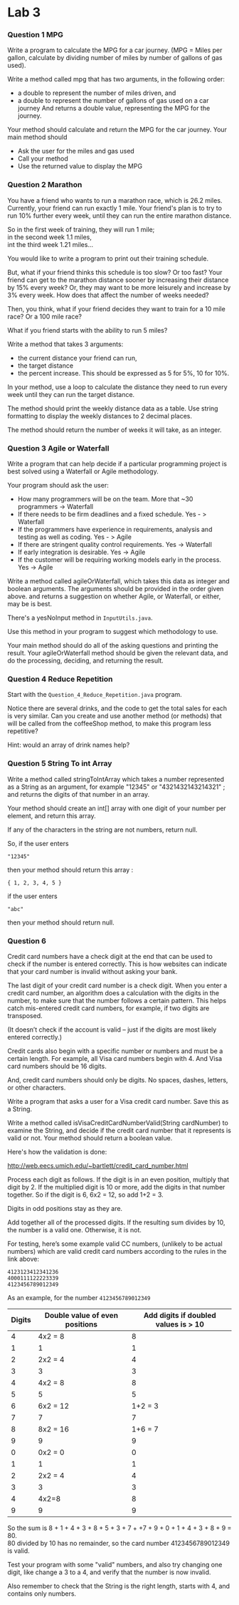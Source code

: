 # Lab 3

### Question 1 MPG

 Write a program to calculate the MPG for a car journey.
 (MPG = Miles per gallon, calculate by dividing number of miles by number of gallons of gas used).

 Write a method called mpg that has two arguments, in the following order:
 - a double to represent the number of miles driven, and
 - a double to represent the number of gallons of gas used on a car journey
 And returns a double value, representing the MPG for the journey.

 Your method should calculate and return the MPG for the car journey.  Your main method should
 -	Ask the user for the miles and gas used
 -	Call your method
 -	Use the returned value to display the MPG

### Question 2 Marathon
    
 You have a friend who wants to run a marathon race, which is 26.2 miles.
 Currently, your friend can run exactly 1 mile.  Your friend's plan is to
 try to run 10% further every week, until they can run the entire
 marathon distance.

 So in the first week of training, they will run 1 mile;  
 in the second week 1.1 miles,  
 int the third week 1.21 miles...  

 You would like to write a program to print out their training schedule.

 But, what if your friend thinks this schedule is too slow? Or too fast?
 Your friend can get to the marathon distance sooner by increasing their distance
 by 15% every week?  Or, they may want to be more leisurely and increase by 3% every week.
 How does that affect the number of weeks needed?

 Then, you think, what if your friend decides they want to train for a
 10 mile race? Or a 100 mile race?

 What if you friend starts with the ability to run 5 miles?

 Write a method that takes 3 arguments:
   - the current distance your friend can run,
   - the target distance
   - the percent increase. This should be expressed as 5 for 5%, 10 for 10%.

 In your method, use a loop to calculate the distance they need to run every
 week until they can run the target distance.

 The method should print the weekly distance data as a table.
 Use string formatting to display the weekly distances to 2 decimal places.

 The method should return the number of weeks it will take, as an integer.


### Question 3 Agile or Waterfall

 Write a program that can help decide if a particular programming project
 is best solved using a Waterfall or Agile methodology.

 Your program should ask the user:

 *	How many programmers will be on the team.  More that ~30 programmers -> Waterfall
 *	If there needs to be firm deadlines and a fixed schedule. Yes - > Waterfall
 *	If the programmers have experience in requirements, analysis and testing as well as coding. Yes - > Agile
 *	If there are stringent quality control requirements. Yes -> Waterfall 
 *	If early integration is desirable.    Yes -> Agile
 *	If the customer will be requiring working models early in the process. Yes -> Agile 

 Write a method called agileOrWaterfall,
 which takes this data as integer and boolean arguments.
 The arguments should be provided in the order given above.
 and returns a suggestion on whether Agile, or Waterfall, or either, may be is best.

 There's a yesNoInput method in `InputUtils.java`.

 Use this method in your program to suggest which methodology to use.

 Your main method should do all of the asking questions and printing the result.
 Your agileOrWaterfall method should be given the relevant data, and do the processing,
 deciding, and returning the result.


### Question 4 Reduce Repetition

Start with the `Question_4_Reduce_Repetition.java` program.
 
  Notice there are several drinks, and the code to get the total sales for each is very similar. Can you create and use another method (or methods) that will be called from the coffeeShop method, to make this program less repetitive?

  Hint: would an array of drink names help?

### Question 5 String To int Array

  Write a method called stringToIntArray which takes a number represented as a
  String as an argument, for example "12345" or "4321432143214321" ;
  and returns the digits of that number in an array.
 
  Your method should create an int[] array with one digit of your number per
  element, and return this array.
 
  If any of the characters in the string are not numbers, return null.
 
 
  So, if the user enters
 
 ` "12345" `
 
  then your method should return this array :
 
 ` { 1, 2, 3, 4, 5 } `
 
 
  if the user enters
 
  ` "abc" `
 
  then your method should return null.
  
  
### Question 6


 Credit card numbers have a check digit at the end that can be used to check if the number is entered correctly.
 This is how websites can indicate that your card number is invalid without asking your bank.

 The last digit of your credit card number is a check digit. When you enter a credit card number, an algorithm
 does a calculation with the digits in the number, to make sure that the number follows a certain pattern.
 This helps catch mis-entered credit card numbers, for example, if two digits are transposed.

 (It doesn’t check if the account is valid – just if the digits are most likely entered correctly.)

 Credit cards also begin with a specific number or numbers and must be a certain length. For example,
 all Visa card numbers begin with 4. And Visa card numbers should be 16 digits.

 And, credit card numbers should only be digits. No spaces, dashes, letters, or other characters.

 Write a program that asks a user for a Visa credit card number. Save this as a String.

 Write a method called isVisaCreditCardNumberValid(String cardNumber) to examine the String, and decide
 if the credit card number that it represents is valid or not.  Your method should return a boolean value.

 Here's how the validation is done:

 http://web.eecs.umich.edu/~bartlett/credit_card_number.html

 Process each digit as follows.
 If the digit is in an even position, multiply that digit by 2.
 If the multiplied digit is 10 or more, add the digits in that number together. So if the digit is 6, 6x2 = 12, so add 1+2 = 3.

 Digits in odd positions stay as they are.

 Add together all of the processed digits. If the resulting sum divides by 10, the number is a valid one. Otherwise, it is not.

 For testing, here’s some example valid CC numbers, (unlikely to be actual numbers) which are valid credit
 card numbers according to the rules in the link above:

``` 
4123123412341236
4000111122223339
4123456789012349
 ```

 As an example, for the number `4123456789012349`
 
| Digits| Double value of even positions | Add digits if doubled values is > 10 |  
|-------|------------------------------- | -------------------------------------| 
| 4 |  4x2 = 8	 | 8        |
| 1	|  1        | 1        |
| 2	|  2x2 = 4  | 4        |
| 3	|  3        | 3        |
| 4	|  4x2 = 8  | 8        |
| 5	|  5        | 5        |
| 6	|  6x2 = 12 | 1+2 = 3  |
| 7	|  7        | 7        |
| 8	|  8x2 = 16 | 1+6 = 7  |
| 9	|  9        | 9        |
| 0 |  0x2 = 0  | 0        |
| 1 |  1        | 1        |
| 2	|  2x2 = 4  | 4        |
| 3 |	 3        | 3        |
| 4	|  4x2=8	   | 8        |
| 9 |  9        | 9        |

 So the sum is 8 + 1 + 4 + 3 + 8 + 5 + 3 + 7 + +7 + 9 + 0 + 1 + 4 + 3 + 8 + 9 = 80.  
 80 divided by 10 has no remainder, so the card number 4123456789012349 is valid.

 Test your program with some "valid" numbers, and also try changing one digit, like change a 3 to a 4,
 and verify that the number is now invalid.

 Also remember to check that the String is the right length, starts with 4, and contains only numbers.
